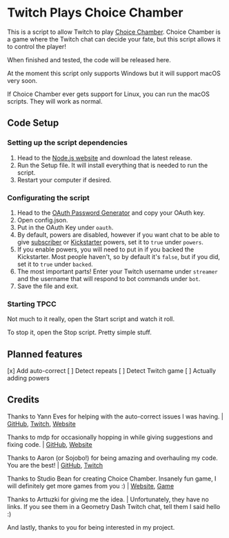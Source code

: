 # Twitch Plays Choice Chamber
This is a script to allow Twitch to play [Choice Chamber](https://choicechamber.com). Choice Chamber is a game where the Twitch chat can decide your fate, but this script allows it to control the player!

When finished and tested, the code will be released here.

At the moment this script only supports Windows but it will support macOS very soon.

If Choice Chamber ever gets support for Linux, you can run the macOS scripts. They will work as normal.

## Code Setup

### Setting up the script dependencies
1. Head to the [Node.js website](https://nodejs.org) and download the latest release.
2. Run the Setup file. It will install everything that is needed to run the script.
3. Restart your computer if desired.

### Configurating the script
1. Head to the [OAuth Password Generator](https://twitchapps.com/tmi/) and copy your OAuth key.
2. Open config.json.
3. Put in the OAuth Key under `oauth`.
4. By default, powers are disabled, however if you want chat to be able to give [subscriber](https://choicechamber.com/sub) or [Kickstarter](https://choicechamber.com/powers) powers, set it to `true` under `powers`.
5. If you enable powers, you will need to put in if you backed the Kickstarter. Most people haven't, so by default it's `false`, but if you did, set it to `true` under `backed`.
6. The most important parts! Enter your Twitch username under `streamer` and the username that will respond to bot commands under `bot`.
7. Save the file and exit.

### Starting TPCC
Not much to it really, open the Start script and watch it roll.

To stop it, open the Stop script. Pretty simple stuff.

## Planned features
[x] Add auto-correct
[ ] Detect repeats
[ ] Detect Twitch game
[ ] Actually adding powers

## Credits
Thanks to Yann Eves for helping with the auto-correct issues I was having. | [GitHub](https://github.com/yanneves), [Twitch](https://twitch.tv/yanneves_), [Website](https://yanneves.com)

Thanks to mdp for occasionally hopping in while giving suggestions and fixing code. | [GitHub](https://github.com/pupcus),  [Website](https://pupcus.github.io)

Thanks to Aaron (or Sojobo!) for being amazing and overhauling my code. You are the best! | [GitHub](https://github.com/Sojobo),  [Twitch](https://twitch.tv/Sojobo)

Thanks to Studio Bean for creating Choice Chamber. Insanely fun game, I will definitely get more games from you :) | [Website](https://onemrbean.com), [Game](https://choicechamber.com)

Thanks to Arttuzki for giving me the idea. | Unfortunately, they have no links. If you see them in a Geometry Dash Twitch chat, tell them I said hello :)

And lastly, thanks to you for being interested in my project.
